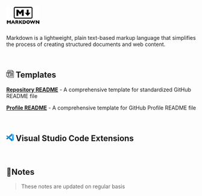 # <img src="images/markdown-full-50.png" alt="CSS">

Markdown is a lightweight, plain text-based markup language that simplifies the
process of creating structured documents and web content.

<br>

## <img src="./images/template-20.png" alt="template"> Templates

<b>[Repository
README](/github-repository-readme/README-repository-template.md)</b> - A
comprehensive template for standardized GitHub README file

<b>[Profile README](/github-profile-readme/README-profile-template.md)</b> - A
comprehensive template for GitHub Profile README file

<br>

## <img src="./images/vscode-20.png" alt="Flask"> Visual Studio Code Extensions

<br>

## 📝Notes

> These notes are updated on regular basis

<!--TODO: Table of Contents -->

<br>
